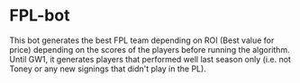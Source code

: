 # FPL-bot

This bot generates the best FPL team depending on ROI (Best value for price) depending on the scores of the players before running the algorithm. Until GW1, it generates players that performed well last season only (i.e. not Toney or any new signings that didn't play in the PL).
